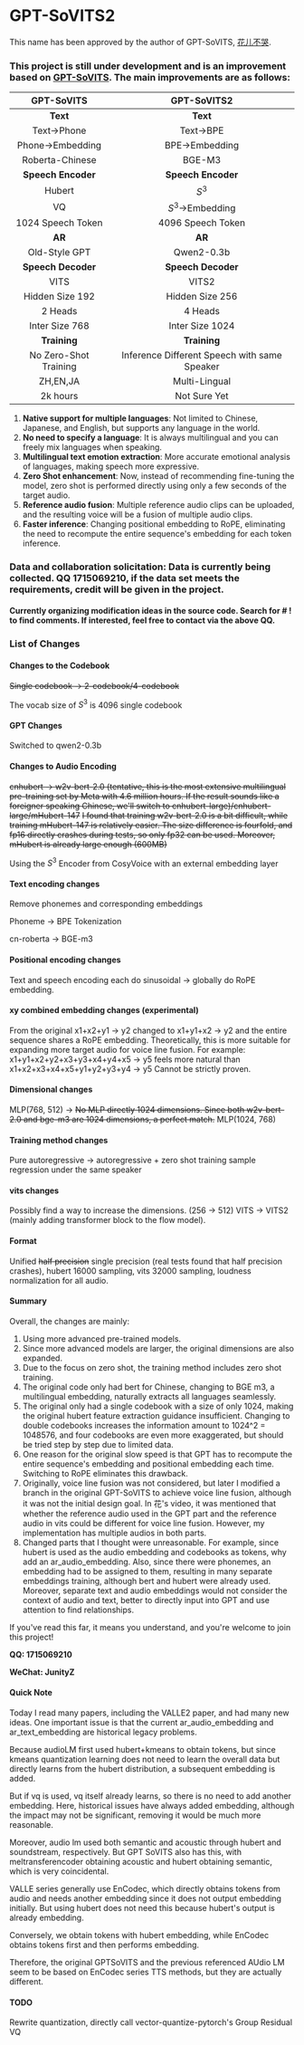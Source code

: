# GPT-SoVITS2

This name has been approved by the author of GPT-SoVITS, [花儿不哭](https://space.bilibili.com/5760446?spm_id_from=333.337.0.0).
### This project is still under development and is an improvement based on [GPT-SoVITS](https://github.com/RVC-Boss/GPT-SoVITS). The main improvements are as follows:
|GPT-SoVITS|GPT-SoVITS2|
|:----:|:----:|
|**Text**|**Text**|
|Text->Phone|Text->BPE|
|Phone->Embedding|BPE->Embedding|
|Roberta-Chinese|BGE-M3|
|**Speech Encoder**|**Speech Encoder**|
|Hubert|$S^3$|
|VQ|$S^3$->Embedding|
|1024 Speech Token|4096 Speech Token|
|**AR**|**AR**|
|Old-Style GPT|Qwen2-0.3b|
|**Speech Decoder**|**Speech Decoder**|
|VITS|VITS2|
|Hidden Size 192|Hidden Size 256|
|2 Heads|4 Heads|
|Inter Size 768|Inter Size 1024|
|**Training**|**Training**|
|No Zero-Shot Training|Inference Different Speech with same Speaker|
|ZH,EN,JA|Multi-Lingual|
|2k hours|Not Sure Yet|

1. **Native support for multiple languages**: Not limited to Chinese, Japanese, and English, but supports any language in the world.
2. **No need to specify a language**: It is always multilingual and you can freely mix languages when speaking.
3. **Multilingual text emotion extraction**: More accurate emotional analysis of languages, making speech more expressive.
4. **Zero Shot enhancement**: Now, instead of recommending fine-tuning the model, zero shot is performed directly using only a few seconds of the target audio.
5. **Reference audio fusion**: Multiple reference audio clips can be uploaded, and the resulting voice will be a fusion of multiple audio clips.
6. **Faster inference**: Changing positional embedding to RoPE, eliminating the need to recompute the entire sequence's embedding for each token inference.


### **Data and collaboration solicitation**: Data is currently being collected. QQ 1715069210, if the data set meets the requirements, credit will be given in the project.

#### Currently organizing modification ideas in the source code. Search for # ! to find comments. If interested, feel free to contact via the above QQ.

### List of Changes


#### Changes to the Codebook
~~Single codebook -> 2-codebook/4-codebook~~

The vocab size of $S^3$ is 4096 single codebook
#### GPT Changes
Switched to qwen2-0.3b
#### Changes to Audio Encoding
~~cnhubert -> ~~w2v-bert-2.0 (tentative, this is the most extensive multilingual pre-training set by Meta with 4.6 million hours. If the result sounds like a foreigner speaking Chinese, we'll switch to cnhubert-large)~~/cnhubert-large/mHubert-147~~
~~I found that training w2v-bert-2.0 is a bit difficult, while training mHubert-147 is relatively easier. The size difference is fourfold, and fp16 directly crashes during tests, so only fp32 can be used. Moreover, mHubert is already large enough (600MB)~~

Using the $S^3$ Encoder from CosyVoice with an external embedding layer
#### Text encoding changes
Remove phonemes and corresponding embeddings

Phoneme -> BPE Tokenization

cn-roberta -> BGE-m3
#### Positional encoding changes
Text and speech encoding each do sinusoidal -> globally do RoPE embedding.
#### xy combined embedding changes (experimental)
From the original
x1+x2+y1 -> y2
changed to
x1+y1+x2 -> y2
and the entire sequence shares a RoPE embedding.
Theoretically, this is more suitable for expanding more target audio for voice line fusion.
For example:
x1+y1+x2+y2+x3+y3+x4+y4+x5 -> y5
feels more natural than
x1+x2+x3+x4+x5+y1+y2+y3+y4 -> y5
Cannot be strictly proven.
#### Dimensional changes
MLP(768, 512) -> ~~No MLP directly 1024 dimensions. Since both w2v-bert-2.0 and bge-m3 are 1024 dimensions, a perfect match.~~ MLP(1024, 768)
#### Training method changes
Pure autoregressive -> autoregressive + zero shot training sample regression under the same speaker
#### vits changes
Possibly find a way to increase the dimensions. (256 -> 512) VITS -> VITS2 (mainly adding transformer block to the flow model).
#### Format
Unified ~~half precision~~ single precision (real tests found that half precision crashes), hubert 16000 sampling, vits 32000 sampling, loudness normalization for all audio.
#### Summary
Overall, the changes are mainly:
1. Using more advanced pre-trained models.
2. Since more advanced models are larger, the original dimensions are also expanded.
3. Due to the focus on zero shot, the training method includes zero shot training.
4. The original code only had bert for Chinese, changing to BGE m3, a multilingual embedding, naturally extracts all languages seamlessly.
5. The original only had a single codebook with a size of only 1024, making the original hubert feature extraction guidance insufficient. Changing to double codebooks increases the information amount to 1024^2 = 1048576, and four codebooks are even more exaggerated, but should be tried step by step due to limited data.
6. One reason for the original slow speed is that GPT has to recompute the entire sequence's embedding and positional embedding each time. Switching to RoPE eliminates this drawback.
7. Originally, voice line fusion was not considered, but later I modified a branch in the original GPT-SoVITS to achieve voice line fusion, although it was not the initial design goal. In 花's video, it was mentioned that whether the reference audio used in the GPT part and the reference audio in vits could be different for voice line fusion. However, my implementation has multiple audios in both parts.
8. Changed parts that I thought were unreasonable. For example, since hubert is used as the audio embedding and codebooks as tokens, why add an ar_audio_embedding. Also, since there were phonemes, an embedding had to be assigned to them, resulting in many separate embeddings training, although bert and hubert were already used. Moreover, separate text and audio embeddings would not consider the context of audio and text, better to directly input into GPT and use attention to find relationships.

If you've read this far, it means you understand, and you're welcome to join this project!

**QQ: 1715069210**

**WeChat: JunityZ**

#### Quick Note
Today I read many papers, including the VALLE2 paper, and had many new ideas. One important issue is that the current ar_audio_embedding and ar_text_embedding are historical legacy problems.

Because audioLM first used hubert+kmeans to obtain tokens, but since kmeans quantization learning does not need to learn the overall data but directly learns from the hubert distribution, a subsequent embedding is added.

But if vq is used, vq itself already learns, so there is no need to add another embedding. Here, historical issues have always added embedding, although the impact may not be significant, removing it would be much more reasonable.

Moreover, audio lm used both semantic and acoustic through hubert and soundstream, respectively. But GPT SoVITS also has this, with meltransferencoder obtaining acoustic and hubert obtaining semantic, which is very coincidental.

VALLE series generally use EnCodec, which directly obtains tokens from audio and needs another embedding since it does not output embedding initially. But using hubert does not need this because hubert's output is already embedding.

Conversely, we obtain tokens with hubert embedding, while EnCodec obtains tokens first and then performs embedding.

Therefore, the original GPTSoVITS and the previous referenced AUdio LM seem to be based on EnCodec series TTS methods, but they are actually different.

#### TODO
Rewrite quantization, directly call vector-quantize-pytorch's Group Residual VQ
